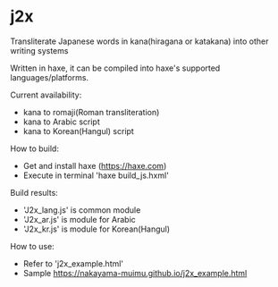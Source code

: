 # j2x
Transliterate Japanese words in kana(hiragana or katakana) into other writing systems

  Written in haxe, it can be compiled into haxe's supported languages/platforms.

Current availability:
- kana to romaji(Roman transliteration)
- kana to Arabic script
- kana to Korean(Hangul) script

How to build:
- Get and install haxe (https://haxe.com)
- Execute in terminal 'haxe build_js.hxml'

Build results:
- 'J2x_lang.js' is common module
- 'J2x_ar.js' is module for Arabic
- 'J2x_kr.js' is module for Korean(Hangul)

How to use:
- Refer to 'j2x_example.html'
- Sample https://nakayama-muimu.github.io/j2x_example.html


